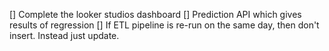 [] Complete the looker studios dashboard
[] Prediction API which gives results of regression
[] If ETL pipeline is re-run on the same day, then don't insert. Instead just update.
